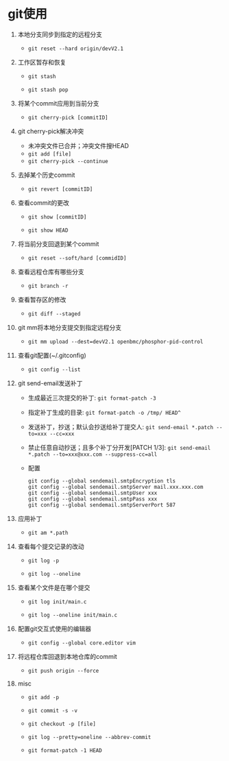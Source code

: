 # git使用

1. 本地分支同步到指定的远程分支

   - `git reset --hard origin/devV2.1`

2. 工作区暂存和恢复

   - `git stash `

   - `git stash pop`

3. 将某个commit应用到当前分支

   - `git cherry-pick [commitID]`
   
4. git cherry-pick解决冲突

   - 未冲突文件已合并；冲突文件搜HEAD
   - `git add [file]`
   - `git cherry-pick --continue`

5. 去掉某个历史commit

   - `git revert [commitID]`

6. 查看commit的更改

   - `git show [commitID]`

   - `git show HEAD`

7. 将当前分支回退到某个commit

   - `git reset --soft/hard [commidID]`

8. 查看远程仓库有哪些分支

   - `git branch -r`

9. 查看暂存区的修改

   - `git diff --staged`

10. git mm将本地分支提交到指定远程分支

    - `git mm upload --dest=devV2.1 openbmc/phosphor-pid-control`

11. 查看git配置(~/.gitconfig)

    - `git config --list`

12. git send-email发送补丁

    - 生成最近三次提交的补丁: `git format-patch -3`

    - 指定补丁生成的目录: `git format-patch -o /tmp/ HEAD^`

    - 发送补丁，抄送；默认会抄送给补丁提交人: `git send-email *.patch --to=xxx --cc=xxx`

    - 禁止任意自动抄送；且多个补丁分开发[PATCH 1/3]: `git send-email *.patch --to=xxx@xxx.com --suppress-cc=all`

    - 配置
    
      ```shell
      git config --global sendemail.smtpEncryption tls
      git config --global sendemail.smtpServer mail.xxx.xxx.com
      git config --global sendemail.smtpUser xxx
      git config --global sendemail.smtpPass xxx
      git config --global sendemail.smtpServerPort 587
      ```
    
13. 应用补丁

    - `git am *.path`

14. 查看每个提交记录的改动

    - `git log -p`

    - `git log --oneline`

15. 查看某个文件是在哪个提交

    - `git log init/main.c`

    - `git log --oneline init/main.c`

16. 配置git交互式使用的编辑器

    - `git config --global core.editor vim`

17. 将远程仓库回退到本地仓库的commit

    - `git push origin --force`

18. misc

    - `git add -p `

    - `git commit -s -v`

    - `git checkout -p [file]`

    - `git log --pretty=oneline --abbrev-commit`

    - `git format-patch -1 HEAD`